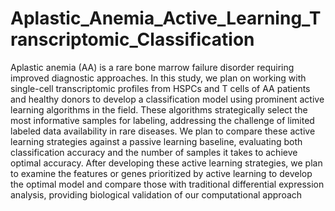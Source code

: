 # Aplastic_Anemia_Active_Learning_Transcriptomic_Classification

Aplastic anemia (AA) is a rare bone marrow failure disorder requiring improved diagnostic approaches. In this study, we plan on working with single-cell transcriptomic profiles from HSPCs and T cells of AA patients and healthy donors to develop a classification model using prominent active learning algorithms in the field. These algorithms strategically select the most informative samples for labeling, addressing the challenge of limited labeled data availability in rare diseases. We plan to compare these active learning strategies against a passive learning baseline, evaluating both classification accuracy and the number of samples it takes to achieve optimal accuracy. After developing these active learning strategies, we plan to examine the features or genes prioritized by active learning to develop the optimal model and compare those with traditional differential expression analysis, providing biological validation of our computational approach
